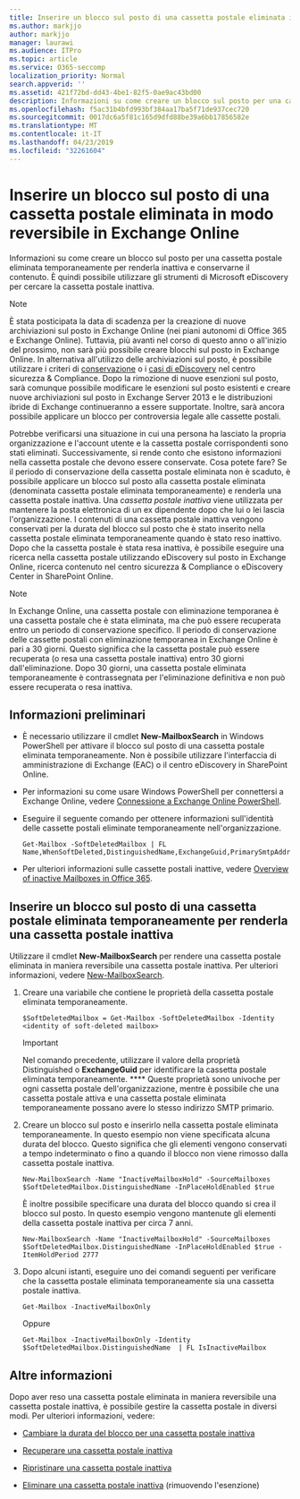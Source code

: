 ```yaml
---
title: Inserire un blocco sul posto di una cassetta postale eliminata in modo reversibile in Exchange Online
ms.author: markjjo
author: markjjo
manager: laurawi
ms.audience: ITPro
ms.topic: article
ms.service: O365-seccomp
localization_priority: Normal
search.appverid: ''
ms.assetid: 421f72bd-dd43-4be1-82f5-0ae9ac43bd00
description: Informazioni su come creare un blocco sul posto per una cassetta postale eliminata temporaneamente per renderla inattiva e conservarne il contenuto. È quindi possibile utilizzare gli strumenti di Microsoft eDiscovery per cercare la cassetta postale inattiva.
ms.openlocfilehash: f5ac31b4bfd993bf384aa17ba5f71de937cec720
ms.sourcegitcommit: 0017dc6a5f81c165d9dfd88be39a6bb17856582e
ms.translationtype: MT
ms.contentlocale: it-IT
ms.lasthandoff: 04/23/2019
ms.locfileid: "32261604"
---
```

# <a name="put-an-in-place-hold-on-a-soft-deleted-mailbox-in-exchange-online"></a>Inserire un blocco sul posto di una cassetta postale eliminata in modo reversibile in Exchange Online

Informazioni su come creare un blocco sul posto per una cassetta postale eliminata temporaneamente per renderla inattiva e conservarne il contenuto. È quindi possibile utilizzare gli strumenti di Microsoft eDiscovery per cercare la cassetta postale inattiva.
  
> [!NOTE]
> È stata posticipata la data di scadenza per la creazione di nuove archiviazioni sul posto in Exchange Online (nei piani autonomi di Office 365 e Exchange Online). Tuttavia, più avanti nel corso di questo anno o all'inizio del prossimo, non sarà più possibile creare blocchi sul posto in Exchange Online. In alternativa all'utilizzo delle archiviazioni sul posto, è possibile utilizzare i criteri di [conservazione](https://go.microsoft.com/fwlink/?linkid=827811) o i [casi di eDiscovery](https://go.microsoft.com/fwlink/?linkid=780738) nel centro sicurezza & Compliance. Dopo la rimozione di nuove esenzioni sul posto, sarà comunque possibile modificare le esenzioni sul posto esistenti e creare nuove archiviazioni sul posto in Exchange Server 2013 e le distribuzioni ibride di Exchange continueranno a essere supportate. Inoltre, sarà ancora possibile applicare un blocco per controversia legale alle cassette postali. 
  
Potrebbe verificarsi una situazione in cui una persona ha lasciato la propria organizzazione e l'account utente e la cassetta postale corrispondenti sono stati eliminati. Successivamente, si rende conto che esistono informazioni nella cassetta postale che devono essere conservate. Cosa potete fare? Se il periodo di conservazione della cassetta postale eliminata non è scaduto, è possibile applicare un blocco sul posto alla cassetta postale eliminata (denominata cassetta postale eliminata temporaneamente) e renderla una cassetta postale inattiva. Una *cassetta postale inattiva* viene utilizzata per mantenere la posta elettronica di un ex dipendente dopo che lui o lei lascia l'organizzazione. I contenuti di una cassetta postale inattiva vengono conservati per la durata del blocco sul posto che è stato inserito nella cassetta postale eliminata temporaneamente quando è stato reso inattivo. Dopo che la cassetta postale è stata resa inattiva, è possibile eseguire una ricerca nella cassetta postale utilizzando eDiscovery sul posto in Exchange Online, ricerca contenuto nel centro sicurezza & Compliance o eDiscovery Center in SharePoint Online. 
  
> [!NOTE]
> In Exchange Online, una cassetta postale con eliminazione temporanea è una cassetta postale che è stata eliminata, ma che può essere recuperata entro un periodo di conservazione specifico. Il periodo di conservazione delle cassette postali con eliminazione temporanea in Exchange Online è pari a 30 giorni. Questo significa che la cassetta postale può essere recuperata (o resa una cassetta postale inattiva) entro 30 giorni dall'eliminazione. Dopo 30 giorni, una cassetta postale eliminata temporaneamente è contrassegnata per l'eliminazione definitiva e non può essere recuperata o resa inattiva. 
  
## <a name="before-you-begin"></a>Informazioni preliminari

- È necessario utilizzare il cmdlet **New-MailboxSearch** in Windows PowerShell per attivare il blocco sul posto di una cassetta postale eliminata temporaneamente. Non è possibile utilizzare l'interfaccia di amministrazione di Exchange (EAC) o il centro eDiscovery in SharePoint Online. 
    
- Per informazioni su come usare Windows PowerShell per connettersi a Exchange Online, vedere [Connessione a Exchange Online PowerShell](https://go.microsoft.com/fwlink/p/?linkid=396554).
    
- Eseguire il seguente comando per ottenere informazioni sull'identità delle cassette postali eliminate temporaneamente nell'organizzazione. 
    
  ```
  Get-Mailbox -SoftDeletedMailbox | FL Name,WhenSoftDeleted,DistinguishedName,ExchangeGuid,PrimarySmtpAddress
  ```

- Per ulteriori informazioni sulle cassette postali inattive, vedere [Overview of inactive Mailboxes in Office 365](inactive-mailboxes-in-office-365.md).
    
## <a name="put-an-in-place-hold-on-a-soft-deleted-mailbox-to-make-it-an-inactive-mailbox"></a>Inserire un blocco sul posto di una cassetta postale eliminata temporaneamente per renderla una cassetta postale inattiva

Utilizzare il cmdlet **New-MailboxSearch** per rendere una cassetta postale eliminata in maniera reversibile una cassetta postale inattiva. Per ulteriori informazioni, vedere [New-MailboxSearch](http://technet.microsoft.com/library/74303b47-bb49-407c-a43b-590356eae35c.aspx).
  
1. Creare una variabile che contiene le proprietà della cassetta postale eliminata temporaneamente. 
    
   ```
   $SoftDeletedMailbox = Get-Mailbox -SoftDeletedMailbox -Identity <identity of soft-deleted mailbox>
   ```

    > [!IMPORTANT]
    > Nel comando precedente, utilizzare il valore della proprietà Distinguished o **ExchangeGuid** per identificare la cassetta postale eliminata temporaneamente. **** Queste proprietà sono univoche per ogni cassetta postale dell'organizzazione, mentre è possibile che una cassetta postale attiva e una cassetta postale eliminata temporaneamente possano avere lo stesso indirizzo SMTP primario. 
  
2. Creare un blocco sul posto e inserirlo nella cassetta postale eliminata temporaneamente. In questo esempio non viene specificata alcuna durata del blocco. Questo significa che gli elementi vengono conservati a tempo indeterminato o fino a quando il blocco non viene rimosso dalla cassetta postale inattiva.
    
   ```
   New-MailboxSearch -Name "InactiveMailboxHold" -SourceMailboxes $SoftDeletedMailbox.DistinguishedName -InPlaceHoldEnabled $true
    ```
   È inoltre possibile specificare una durata del blocco quando si crea il blocco sul posto. In questo esempio vengono mantenute gli elementi della cassetta postale inattiva per circa 7 anni.
    
   ```
   New-MailboxSearch -Name "InactiveMailboxHold" -SourceMailboxes $SoftDeletedMailbox.DistinguishedName -InPlaceHoldEnabled $true -ItemHoldPeriod 2777
   ```

3. Dopo alcuni istanti, eseguire uno dei comandi seguenti per verificare che la cassetta postale eliminata temporaneamente sia una cassetta postale inattiva.
    
   ```
   Get-Mailbox -InactiveMailboxOnly
   ```

    Oppure
    
   ```
   Get-Mailbox -InactiveMailboxOnly -Identity $SoftDeletedMailbox.DistinguishedName  | FL IsInactiveMailbox
   ```

## <a name="more-information"></a>Altre informazioni

Dopo aver reso una cassetta postale eliminata in maniera reversibile una cassetta postale inattiva, è possibile gestire la cassetta postale in diversi modi. Per ulteriori informazioni, vedere:
  
- [Cambiare la durata del blocco per una cassetta postale inattiva](change-the-hold-duration-for-an-inactive-mailbox.md)
    
- [Recuperare una cassetta postale inattiva](recover-an-inactive-mailbox.md)
    
- [Ripristinare una cassetta postale inattiva](restore-an-inactive-mailbox.md)
    
- [Eliminare una cassetta postale inattiva](delete-an-inactive-mailbox.md) (rimuovendo l'esenzione)
